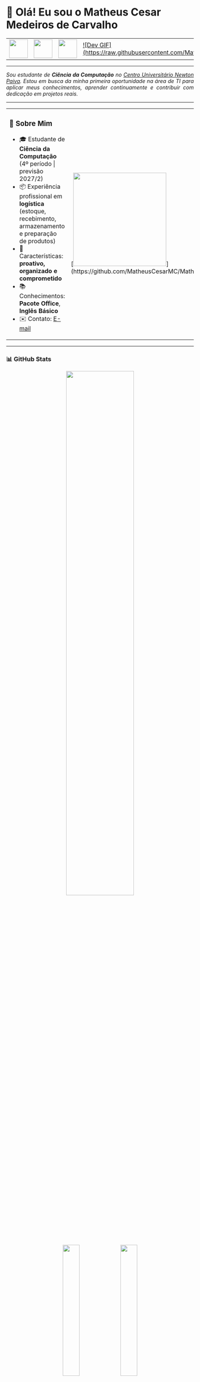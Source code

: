 # 👋 Olá! Eu sou o Matheus Cesar Medeiros de Carvalho

<div align="center">
<table>
<tr>
<td>
<a href="https://github.com/MatheusCesarMC" target="_blank">
  <img src="https://cdn.jsdelivr.net/gh/devicons/devicon/icons/github/github-original.svg" width="50px" height="50px"/>
</a>
</td>
<td>
<a href="https://www.linkedin.com/in/matheus-cesar-1ab28635b/" target="_blank">
  <img src="https://cdn.jsdelivr.net/gh/devicons/devicon/icons/linkedin/linkedin-original.svg" width="50px" height="50px"/>
</a>
</td>
<td>
<a href="mailto:MATHEUSCESARCR7M10@GMAIL.COM" target="_blank">
  <img src="https://cdn.jsdelivr.net/gh/devicons/devicon/icons/google/google-original.svg" width="50px" height="50px"/>
</a>
</td>
<td>
<a href="https://wa.me/5531997816517" target="_blank">
  ![Dev GIF](https://raw.githubusercontent.com/MatheusCesarMC/MatheusCesarMC/main/img/dev2.gif)
</a>
</td>
</tr>
</table>
</div>

---

<div align="justify">
<i>
Sou estudante de <b>Ciência da Computação</b> no 
<a href="https://newtonpaiva.br/" target="_blank">Centro Universitário Newton Paiva</a>.  
Estou em busca da minha primeira oportunidade na área de TI para aplicar meus conhecimentos, aprender continuamente e contribuir com dedicação em projetos reais.  
</i>
</div>

---

<table>
<tr>
<td>

### 🚀 Sobre Mim  
- 🎓 Estudante de **Ciência da Computação** (4º período | previsão 2027/2)  
- 📦 Experiência profissional em **logística** (estoque, recebimento, armazenamento e preparação de produtos)  
- 🔎 Características: **proativo, organizado e comprometido**  
- 📚 Conhecimentos: **Pacote Office**, **Inglês Básico**  
- ✉️ Contato: [E-mail](mailto:MATHEUSCESARCR7M10@GMAIL.COM)  

</td>
<td>
  [<img src="https://raw.githubusercontent.com/MatheusCesarMC/MatheusCesarMC/main/img/dev2.gif" width="250px"/>](https://github.com/MatheusCesarMC/MatheusCesarMC/blob/main/img/dev2.gif)
</td>
</tr>
</table>

---

### 📊 GitHub Stats
<div align="center">
  <img src="http://github-profile-summary-cards.vercel.app/api/cards/profile-details?username=MatheusCesarMC&theme=github_dark" width="60%"/>
  <br/>
  <img src="http://github-profile-summary-cards.vercel.app/api/cards/stats?username=MatheusCesarMC&theme=github_dark" width="30%"/>
  <img src="http://github-profile-summary-cards.vercel.app/api/cards/repos-per-language?username=MatheusCesarMC&theme=github_dark" width="30%"/>
  <img src="https://github-readme-streak-stats.herokuapp.com?user=MatheusCesarMC&theme=dark&hide_border=false" width="40%"/>
</div>

---

### 🛠️ Tecnologias & Ferramentas  

<div align="center">

#### ✅ Conhecimento  
![Java](https://img.shields.io/badge/Java-ED8B00?style=for-the-badge&logo=openjdk&logoColor=white)  
![MySQL](https://img.shields.io/badge/MySQL-4479A1?style=for-the-badge&logo=mysql&logoColor=white)  

#### 📖 Atualmente Estudando  
![Python](https://img.shields.io/badge/Python-3776AB?style=for-the-badge&logo=python&logoColor=white)  
![HTML](https://img.shields.io/badge/HTML5-E34F26?style=for-the-badge&logo=html5&logoColor=white)  
![CSS](https://img.shields.io/badge/CSS3-1572B6?style=for-the-badge&logo=css3&logoColor=white)  

</div>

---

### 🌐 Onde me encontrar
<a href="https://www.linkedin.com/in/matheus-cesar-1ab28635b/" target="_blank"><img alt="Linkedin" src="https://img.shields.io/badge/LinkedIn-0077B5?style=for-the-badge&logo=linkedin&logoColor=white"/></a>
<a href="mailto:MATHEUSCESARCR7M10@GMAIL.COM" target="_blank"><img alt="Gmail" src="https://img.shields.io/badge/Gmail-D14836?style=for-the-badge&logo=gmail&logoColor=white"/></a>
<a href="https://wa.me/5531997816517" target="_blank"><img alt="WhatsApp" src="https://img.shields.io/badge/WhatsApp-25D366?style=for-the-badge&logo=whatsapp&logoColor=white"/></a>
<a href="https://github.com/MatheusCesarMC" target="_blank"><img alt="github" src="https://img.shields.io/badge/GitHub-100000?style=for-the-badge&logo=github&logoColor=white"/></a>

---

